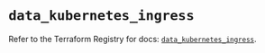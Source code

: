 # `data_kubernetes_ingress`

Refer to the Terraform Registry for docs: [`data_kubernetes_ingress`](https://registry.terraform.io/providers/hashicorp/kubernetes/2.28.0/docs/data-sources/ingress).
